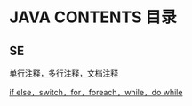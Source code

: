 # JAVA CONTENTS 目录

## SE

[单行注释，多行注释，文档注释](se/注释.md)

[if else，switch，for，foreach，while，do while](se/流程控制语句.md)
